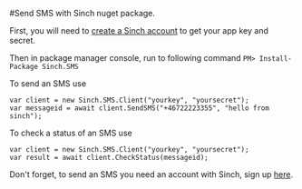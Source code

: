 #Send SMS with Sinch nuget package.

First, you will need to [create a Sinch account](https://www.sinch.com/dashboard/#/signup) to get your app key and secret.

Then in package manager console, run to following command
```PM> Install-Package Sinch.SMS```

To send an SMS use  
```
var client = new Sinch.SMS.Client("yourkey", "yoursecret");
var messageid = await client.SendSMS("+46722223355", "hello from sinch");

```
To check a status of an SMS use 
```
var client = new Sinch.SMS.Client("yourkey", "yoursecret");
var result = await client.CheckStatus(messageid);

```

Don't forget, to send an SMS you need an account with Sinch, sign up [here](#signup).
